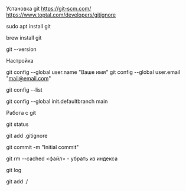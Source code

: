 Установка git
https://git-scm.com/
https://www.toptal.com/developers/gitignore

sudo apt install git

brew install git


git --version


Настройка

git config --global user.name "Ваше имя"
git config --global user.email "mail@email.com"

git config --list

git config --global init.defaultbranch main


Работа с git

git status

git add .gitignore

git commit -m "Initial commit"

git rm --cached <файл> -   убрать из индекса


git log

git add ./


